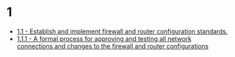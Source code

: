 # 1  
* [1.1 - Establish and implement firewall and router configuration standards.](PCI-DSS-MAY-2015-1-1.md)
* [1.1.1 - A formal process for approving and testing all network connections and changes to the firewall and router configurations](PCI-DSS-MAY-2015-1-1-1.md)
